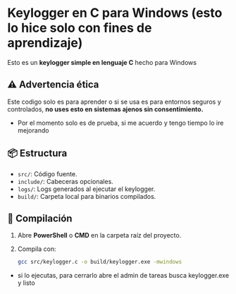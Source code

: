 # Keylogger en C para Windows (esto lo hice solo con fines de aprendizaje)

Esto es un **keylogger simple en lenguaje C** hecho para Windows

## ⚠️ Advertencia ética

Este codigo solo es para aprender o si se usa es para entornos seguros y controlados, **no uses esto en sistemas ajenos sin consentimiento.**

- Por  el momento solo  es de prueba, si me acuerdo  y tengo tiempo lo ire mejorando

## 📦 Estructura

- `src/`: Código fuente.
- `include/`: Cabeceras opcionales.
- `logs/`: Logs generados al ejecutar el keylogger.
- `build/`: Carpeta local para binarios compilados.

## 🚀 Compilación

1. Abre **PowerShell** o **CMD** en la carpeta raíz del proyecto.
2. Compila con:

   ```bash
   gcc src/keylogger.c -o build/keylogger.exe -mwindows
- si  lo ejecutas, para cerrarlo abre el admin de tareas busca keylogger.exe y listo
